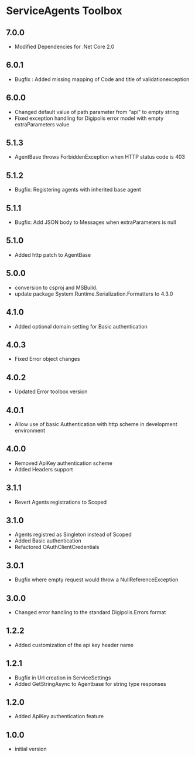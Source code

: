 # ServiceAgents Toolbox

## 7.0.0
 - Modified Dependencies for .Net Core 2.0

## 6.0.1
 - Bugfix : Added missing mapping of Code and title of validationexception

## 6.0.0

- Changed default value of path parameter from "api" to empty string
- Fixed exception handling for Digipolis error model with empty extraParameters value

## 5.1.3

- AgentBase throws ForbiddenException when HTTP status code is 403

## 5.1.2

- Bugfix: Registering agents with inherited base agent

## 5.1.1

- Bugfix: Add JSON body to Messages when extraParameters is null

## 5.1.0

- Added http patch to AgentBase

## 5.0.0

- conversion to csproj and MSBuild.
- update package System.Runtime.Serialization.Formatters to 4.3.0

## 4.1.0

- Added optional domain setting for Basic authentication

## 4.0.3

- Fixed Error object changes
 
## 4.0.2

- Updated Error toolbox version

## 4.0.1

- Allow use of basic Authentication with http scheme in development environment 

## 4.0.0

- Removed ApiKey authentication scheme
- Added Headers support

## 3.1.1

- Revert Agents registrations to Scoped

## 3.1.0

- Agents registred as Singleton instead of Scoped
- Added Basic authentication
- Refactored OAuthClientCredentials 

## 3.0.1

- Bugfix where empty request would throw a NullReferenceException


## 3.0.0

- Changed error handling to the standard Digipolis.Errors format

## 1.2.2

- Added customization of the api key header name

## 1.2.1

- Bugfix in Url creation in ServiceSettings
- Added GetStringAsync to Agentbase for string type responses

## 1.2.0

- Added ApiKey authentication feature

## 1.0.0

- initial version


